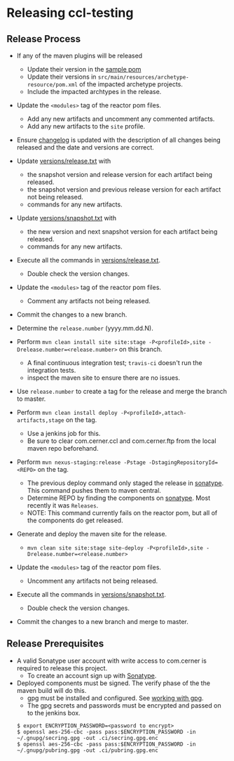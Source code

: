 # Releasing ccl-testing

## Release Process

* If any of the maven plugins will be released 
    * Update their version in the [sample pom][sample-pom]
    * Update their versions in `src/main/resources/archetype-resource/pom.xml` of the impacted archetype projects.
    * Include the impacted archtypes in the release.    
* Update the `<modules>` tag of the reactor pom files.
  * Add any new artifacts and uncomment any commented artifacts.
  * Add any new artifacts to the `site` profile.
* Ensure [changelog][changelog] is updated with the description of all changes being released and the date and versions are correct.
* Update [versions/release.txt][versions.release.txt] with
  * the snapshot version and release version for each artifact being released.
  * the snapshot version and previous release version for each artifact not being released.
  * commands for any new artifacts.
* Update [versions/snapshot.txt][versions.snapshot.txt] with
  * the new version and next snapshot version for each artifact being released.
  * commands for any new artifacts.
* Execute all the commands in [versions/release.txt][versions.release.txt].
  * Double check the version changes.
* Update the `<modules>` tag of the reactor pom files.
  * Comment any artifacts not being released.
* Commit the changes to a new branch.
* Determine the `release.number` (yyyy.mm.dd.N).
* Perform `mvn clean install site site:stage -P<profileId>,site -Drelease.number=<release.number>` on this branch. 
    * A final continuous integration test; `travis-ci` doesn't run the integration tests.
    * inspect the maven site to ensure there are no issues.
* Use `release.number` to create a tag for the release and merge the branch to master.
* Perform `mvn clean install deploy -P<profileId>,attach-artifacts,stage` on the tag.
    * Use a jenkins job for this. 
    * Be sure to clear com.cerner.ccl and com.cerner.ftp from the local maven repo beforehand.
* Perform `mvn nexus-staging:release -Pstage -DstagingRepositoryId=<REPO>` on the tag.
    * The previous deploy command only staged the release in [sonatype][sonatype]. This command pushes them to maven central.
    * Determine REPO by finding the components on [sonatype][sonatype]. Most recently it was `Releases`.
    * NOTE: This command currently fails on the reactor pom, but all of the components do get released.

* Generate and deploy the maven site for the release.
    * `mvn clean site site:stage site-deploy -P<profileId>,site -Drelease.number=<release.number>`
* Update the `<modules>` tag of the reactor pom files.
  * Uncomment any artifacts not being released.
* Execute all the commands in [versions/snapshot.txt][versions.snapshot.txt]. 
  * Double check the version changes.
* Commit the changes to a new branch and merge to master.
## Release Prerequisites
* A valid Sonatype user account with write access to com.cerner is required to release this project. 
    * To create an account sign up with [Sonatype](https://issues.sonatype.org/secure/Signup!default.jspa).
* Deployed components must be signed. The verify phase of the the maven build will do this.
    * gpg must be installed and configured.  See [working with gpg][gpg help]. 
    * The gpg secrets and passwords must be encrypted and passed on to the jenkins box.
	```    
    $ export ENCRYPTION_PASSWORD=<password to encrypt>
    $ openssl aes-256-cbc -pass pass:$ENCRYPTION_PASSWORD -in ~/.gnupg/secring.gpg -out .ci/secring.gpg.enc
    $ openssl aes-256-cbc -pass pass:$ENCRYPTION_PASSWORD -in ~/.gnupg/pubring.gpg -out .ci/pubring.gpg.enc
	```

[changelog]:CHANGELOG.md
[gpg help]:https://central.sonatype.org/pages/working-with-pgp-signatures.html
[generating-ssh-keys]:https://help.github.com/articles/generating-a-new-ssh-key-and-adding-it-to-the-ssh-agent/#generating-a-new-ssh-key
[versions.release.txt]:versions/release.txt
[versions.snapshot.txt]:versions/snapshot.txt
[sonatype]:https://oss.sonatype.org
[sample-pom]:ccl-maven-plugin/doc/SAMPLEPOM.md